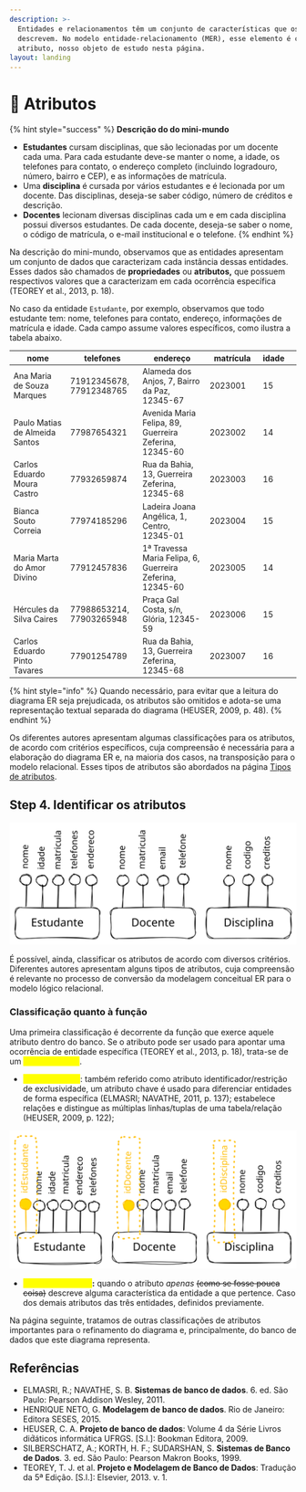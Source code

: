 ```yaml
---
description: >-
  Entidades e relacionamentos têm um conjunto de características que os
  descrevem. No modelo entidade-relacionamento (MER), esse elemento é chamado de
  atributo, nosso objeto de estudo nesta página.
layout: landing
---
```


# 💪 Atributos

{% hint style="success" %}
**Descrição do do mini-mundo**

* **Estudantes** cursam disciplinas, que são lecionadas por um docente cada uma. Para cada estudante deve-se manter o nome, a idade, os telefones para contato, o endereço completo (incluindo logradouro, número, bairro e CEP), e as informações de matrícula.&#x20;
* Uma **disciplina** é cursada por vários estudantes e é lecionada por um docente. Das disciplinas, deseja-se saber código, número de créditos e descrição.
* **Docentes** lecionam diversas disciplinas cada um e em cada disciplina possui diversos estudantes. De cada docente, deseja-se saber o nome, o código de matrícula, o e-mail institucional e o telefone.
{% endhint %}

Na descrição do mini-mundo, observamos que as entidades apresentam um conjunto de dados que caracterizam cada instância dessas entidades. Esses dados são chamados de **propriedades** ou **atributos,** que possuem respectivos valores que a caracterizam em cada ocorrência específica (TEOREY et al., 2013, p. 18).

No caso da entidade `Estudante`, por exemplo, observamos que todo estudante tem: nome, telefones para contato, endereço, informações de matrícula e idade. Cada campo assume valores específicos, como ilustra a tabela abaixo.

<table><thead><tr><th width="185">nome</th><th width="148">telefones</th><th width="250">endereço</th><th width="135.33333333333331">matrícula</th><th data-type="number">idade</th><th data-hidden data-type="users" data-multiple></th></tr></thead><tbody><tr><td>Ana Maria de Souza Marques</td><td>71912345678, 77912348765</td><td>Alameda dos Anjos, 7, Bairro da Paz, 12345-67</td><td>2023001</td><td>15</td><td></td></tr><tr><td>Paulo Matias de Almeida Santos</td><td>77987654321</td><td>Avenida Maria Felipa, 89, Guerreira Zeferina, 12345-60</td><td>2023002</td><td>14</td><td></td></tr><tr><td>Carlos Eduardo Moura Castro</td><td>77932659874</td><td>Rua da Bahia, 13, Guerreira Zeferina, 12345-68</td><td>2023003</td><td>16</td><td></td></tr><tr><td>Bianca Souto Correia</td><td>77974185296</td><td>Ladeira Joana Angélica, 1, Centro, 12345-01</td><td>2023004</td><td>15</td><td></td></tr><tr><td>Maria Marta do Amor Divino</td><td>77912457836</td><td>1ª Travessa Maria Felipa, 6, Guerreira Zeferina, 12345-60 </td><td>2023005</td><td>14</td><td></td></tr><tr><td>Hércules da Silva Caires</td><td>77988653214, 77903265948</td><td>Praça Gal Costa, s/n, Glória, 12345-59</td><td>2023006</td><td>15</td><td></td></tr><tr><td>Carlos Eduardo Pinto Tavares</td><td>77901254789</td><td>Rua da Bahia, 13, Guerreira Zeferina, 12345-68</td><td>2023007</td><td>16</td><td></td></tr></tbody></table>

{% hint style="info" %}
Quando necessário, para evitar que a leitura do diagrama ER seja prejudicada, os atributos são omitidos e adota-se uma representação textual separada do diagrama (HEUSER, 2009, p. 48).
{% endhint %}

Os diferentes autores apresentam algumas classificações para os atributos, de acordo com critérios específicos, cuja compreensão é necessária para a elaboração do diagrama ER e, na maioria dos casos, na transposição para o modelo relacional. Esses tipos de atributos são abordados na página [Tipos de atributos](tipos-de-atributos.md).



## Step 4. Identificar os atributos

<img src="../../../.gitbook/assets/file.excalidraw (4) (1).svg" alt="" class="gitbook-drawing">

É possível, ainda, classificar os atributos de acordo com diversos critérios. Diferentes autores apresentam alguns tipos de atributos, cuja compreensão é relevante no processo de conversão da modelagem conceitual ER para o modelo lógico relacional.&#x20;

### Classificação quanto à função

Uma primeira classificação é decorrente da função que exerce aquele atributo dentro do banco. Se o atributo pode ser usado para apontar uma ocorrência de entidade específica (TEOREY et al., 2013, p. 18), trata-se de um <mark style="color:yellow;">**atributo chave**</mark>.&#x20;

* <mark style="color:yellow;background-color:yellow;">**Atributo chave**</mark>: também referido como atributo identificador/restrição de exclusividade, um atributo chave é usado para diferenciar entidades de forma específica (ELMASRI; NAVATHE, 2011, p. 137); estabelece relações e distingue as múltiplas linhas/tuplas de uma tabela/relação (HEUSER, 2009, p. 122);&#x20;

<img src="../../../.gitbook/assets/file.excalidraw (13).svg" alt="Inseridos os atributos chaves de cada entidade." class="gitbook-drawing">

* <mark style="color:yellow;background-color:yellow;">**Atributo descritor**</mark>**:** quando o atributo _apenas_ ~~(como se fosse pouca coisa)~~ descreve alguma característica da entidade a que pertence. Caso dos demais atributos das três entidades, definidos previamente.

Na página seguinte, tratamos de outras classificações de atributos importantes para o refinamento do diagrama e, principalmente, do banco de dados que este diagrama representa.



## Referências

* ELMASRI, R.; NAVATHE, S. B. **Sistemas de banco de dados**. 6. ed. São Paulo: Pearson Addison Wesley, 2011.
* HENRIQUE NETO, G. **Modelagem de banco de dados**. Rio de Janeiro: Editora SESES, 2015.
* HEUSER, C. A. **Projeto de banco de dados**: Volume 4 da Série Livros did́áticos informática UFRGS. \[S.l.]: Bookman Editora, 2009.
* SILBERSCHATZ, A.; KORTH, H. F.; SUDARSHAN, S. **Sistemas de Banco de Dados**. 3. ed. São Paulo: Pearson Makron Books, 1999.
* TEOREY, T. J. et al. **Projeto e Modelagem de Banco de Dados**: Tradução da 5ª Edição. \[S.l.]: Elsevier, 2013. v. 1.
